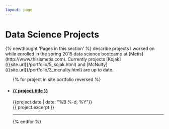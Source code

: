 ```yaml
---
layout: page
---
```


  <h1 class="content-listing-header sans">Data Science Projects</h1>
  {% newthought 'Pages in this section' %} describe projects I worked on while enrolled in the spring 2015 data science bootcamp at [Metis](http://www.thisismetis.com). Currently projects [Kojak]({{site.url}}/portfolio/5_kojak.html) and [McNulty]({{site.url}}/portfolio/3_mcnulty.html) are up to date.

  <ul class="content">
    {% for project in site.portfolio reversed %}
      <li class="listing">
        <a href="{{ project.url }}"><h4 class="contrast">{{ project.title }}</h4></a>
        <span class="smaller">{{project.date | date: "%B %-d, %Y"}}</span>  <br/>
        {{ project.excerpt }}
        <hr class="slender">
      </li>
    {% endfor %}
  </ul>